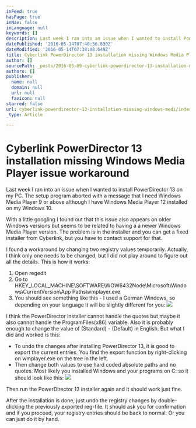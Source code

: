 ```yaml
---
inFeed: true
hasPage: true
inNav: false
inLanguage: null
keywords: []
description: Last week I ran into an issue when I wanted to install PowerDirector 13 on my PC. The setup program aborted with a message that I need Windows Media Player 9 or above although I have Windows Media Player 12 installed on my Windows 10.
datePublished: '2016-05-14T07:40:36.830Z'
dateModified: '2016-05-14T07:38:08.649Z'
title: Cyberlink PowerDirector 13 installation missing Windows Media Player issue workaround
author: []
sourcePath: _posts/2016-05-09-cyberlink-powerdirector-13-installation-missing-windows-medi.md
authors: []
publisher:
  name: null
  domain: null
  url: null
  favicon: null
starred: false
url: cyberlink-powerdirector-13-installation-missing-windows-medi/index.html
_type: Article

---
```

# Cyberlink PowerDirector 13 installation missing Windows Media Player issue workaround

Last week I ran into an issue when I wanted to install PowerDirector 13 on my PC. The setup program aborted with a message that I need Windows Media Player 9 or above although I have Windows Media Player 12 installed on my Windows 10\.

With a little googling I found out that this issue also appears on older Windows versions but seems to be related to having a a newer Windows Media Player version. The problem is in the installer and you can get a fixed installer from Cyberlink, but you have to contact support for that.

I found a workaround by changing two registry values temporarily. Actually, I think only one needs to be changed, but I did not play around to figure out all the details. This is how it works:

1) Open regedit  
2) Go to HKEY\_LOCAL\_MACHINE\\SOFTWARE\\WOW6432Node\\Microsoft\\Windows\\CurrentVersion\\App Paths\\wmplayer.exe  
3) You should see something like this - I used a German Windows, so depending on your language it will be slightly different for you:
![](https://the-grid-user-content.s3-us-west-2.amazonaws.com/4a01a37e-675a-470a-8389-d64c3888213b.png)

I think the PowerDirector installer cannot handle the quotes but maybe it also cannot handle the ProgramFiles(x86) variable. Also it is probably enough to change the value of (Standard) - (Default) in English. But what I did and worked is this:

* To undo the changes after installing PowerDirector 13, it is good to export the current entries. You find the export function by right-clicking on wmplayer.exe on the tree in the left.
* Then change both values to use hard coded absolute paths and no quotes. Most likely you installed Windows and your programs on C: so it should look like this:
![](https://the-grid-user-content.s3-us-west-2.amazonaws.com/5dddf500-54d4-4ad4-ba90-6cbb9a0f5f7d.png)

Then run the PowerDirector 13 installer again and it should work just fine. 

After the installation is done, just undo the registry changes by double-clicking the previously exported reg-file. It should ask you for confirmation and if you proceed, your registry entries should be back to normal. Or you can just do it by hand.